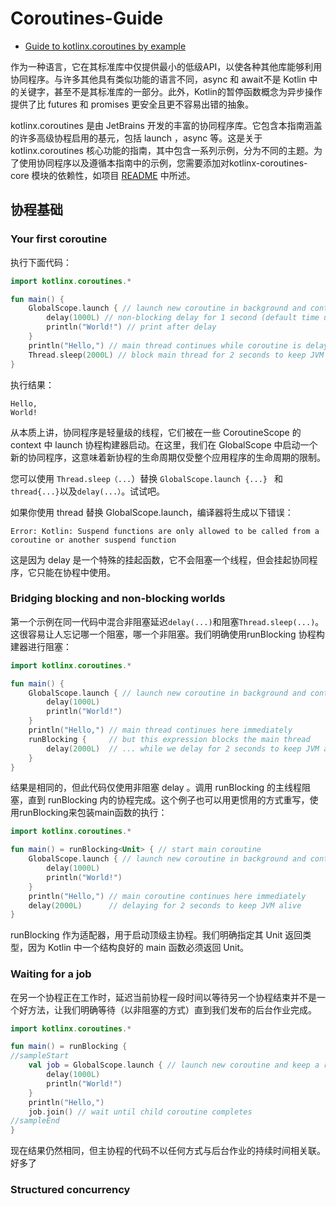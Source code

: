 # Coroutines-Guide

- [Guide to kotlinx.coroutines by example](https://github.com/Kotlin/kotlinx.coroutines/blob/master/docs/coroutines-guide.md)

作为一种语言，它在其标准库中仅提供最小的低级API，以使各种其他库能够利用协同程序。与许多其他具有类似功能的语言不同，async 和 await不是 Kotlin 中的关键字，甚至不是其标准库的一部分。此外，Kotlin的暂停函数概念为异步操作提供了比 futures  和 promises 更安全且更不容易出错的抽象。

kotlinx.coroutines 是由 JetBrains 开发的丰富的协同程序库。它包含本指南涵盖的许多高级协程启用的基元，包括 launch ，async 等。这是关于kotlinx.coroutines 核心功能的指南，其中包含一系列示例，分为不同的主题。为了使用协同程序以及遵循本指南中的示例，您需要添加对kotlinx-coroutines-core 模块的依赖性，如项目 [README](https://github.com/Kotlin/kotlinx.coroutines/blob/master/README.md#using-in-your-projects) 中所述。

## 协程基础

### Your first coroutine

执行下面代码：

```kotlin
import kotlinx.coroutines.*

fun main() {
    GlobalScope.launch { // launch new coroutine in background and continue
        delay(1000L) // non-blocking delay for 1 second (default time unit is ms)
        println("World!") // print after delay
    }
    println("Hello,") // main thread continues while coroutine is delayed
    Thread.sleep(2000L) // block main thread for 2 seconds to keep JVM alive
}
```

执行结果：

```
Hello,
World!
```

从本质上讲，协同程序是轻量级的线程，它们被在一些 CoroutineScope 的 context 中 launch 协程构建器启动。在这里，我们在 GlobalScope 中启动一个新的协同程序，这意味着新协程的生命周期仅受整个应用程序的生命周期的限制。

您可以使用 `Thread.sleep（...`）替换 `GlobalScope.launch {...} ` 和`thread{...}`以及`delay(...）`。试试吧。

如果你使用 thread 替换 GlobalScope.launch，编译器将生成以下错误：

```
Error: Kotlin: Suspend functions are only allowed to be called from a coroutine or another suspend function
```

这是因为 delay 是一个特殊的挂起函数，它不会阻塞一个线程，但会挂起协同程序，它只能在协程中使用。

### Bridging blocking and non-blocking worlds

第一个示例在同一代码中混合非阻塞延迟`delay(...)`和阻塞`Thread.sleep(...)`。这很容易让人忘记哪一个阻塞，哪一个非阻塞。我们明确使用runBlocking 协程构建器进行阻塞：

```kotlin
import kotlinx.coroutines.*

fun main() { 
    GlobalScope.launch { // launch new coroutine in background and continue
        delay(1000L)
        println("World!")
    }
    println("Hello,") // main thread continues here immediately
    runBlocking {     // but this expression blocks the main thread
        delay(2000L)  // ... while we delay for 2 seconds to keep JVM alive
    } 
}
```

结果是相同的，但此代码仅使用非阻塞 delay 。调用 runBlocking 的主线程阻塞，直到 runBlocking 内的协程完成。这个例子也可以用更惯用的方式重写，使用runBlocking来包装main函数的执行：

```kotlin
import kotlinx.coroutines.*

fun main() = runBlocking<Unit> { // start main coroutine
    GlobalScope.launch { // launch new coroutine in background and continue
        delay(1000L)
        println("World!")
    }
    println("Hello,") // main coroutine continues here immediately
    delay(2000L)      // delaying for 2 seconds to keep JVM alive
}
```

runBlocking 作为适配器，用于启动顶级主协程。我们明确指定其 Unit 返回类型，因为 Kotlin 中一个结构良好的 main 函数必须返回 Unit。

### Waiting for a job

在另一个协程正在工作时，延迟当前协程一段时间以等待另一个协程结束并不是一个好方法，让我们明确等待（以非阻塞的方式）直到我们发布的后台作业完成。

```kotlin
import kotlinx.coroutines.*

fun main() = runBlocking {
//sampleStart
    val job = GlobalScope.launch { // launch new coroutine and keep a reference to its Job
        delay(1000L)
        println("World!")
    }
    println("Hello,")
    job.join() // wait until child coroutine completes
//sampleEnd    
}
```


现在结果仍然相同，但主协程的代码不以任何方式与后台作业的持续时间相关联。好多了


### Structured concurrency